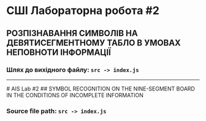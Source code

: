 # СШІ Лабораторна робота #2
## РОЗПІЗНАВАННЯ СИМВОЛІВ НА ДЕВЯТИСЕГМЕНТНОМУ ТАБЛО В  УМОВАХ НЕПОВНОТИ ІНФОРМАЦІЇ</h5>


### Шлях до вихідного файлу: `src -> index.js`

<hr />
# AIS Lab #2
## SYMBOL RECOGNITION ON THE NINE-SEGMENT BOARD IN THE CONDITIONS OF INCOMPLETE INFORMATION


### Source file path: `src -> index.js`




